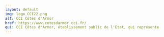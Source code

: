 ```yaml
---
layout: default
img: logo_CCI22.png
alt: CCI Côtes d'Armor
href: https://www.cotesdarmor.cci.fr/
qui: CCI Côtes d'Armor, établissement public de l'Etat, qui représente les entreprises du département. 
---
```

